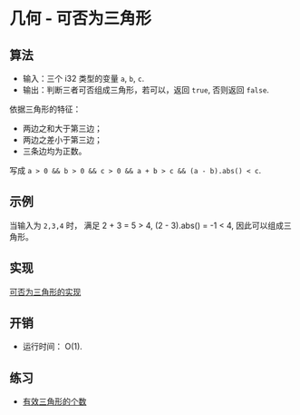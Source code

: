 # 几何 - 可否为三角形

## 算法

- 输入：三个 i32 类型的变量 `a`, `b`, `c`.
- 输出：判断三者可否组成三角形，若可以，返回 `true`, 否则返回 `false`.

依据三角形的特征：

- 两边之和大于第三边；
- 两边之差小于第三边；
- 三条边均为正数。

写成 `a > 0 && b > 0 && c > 0 && a + b > c && (a - b).abs() < c`.

## 示例

当输入为 `2,3,4` 时， 满足 2 + 3 = 5 > 4,  (2 - 3).abs() = -1 < 4, 因此可以组成三角形。

## 实现

[可否为三角形的实现](./src/mod.rs)

## 开销

- 运行时间： O(1).

## 练习

- [有效三角形的个数](https://leetcode-cn.com/problems/valid-triangle-number/)
